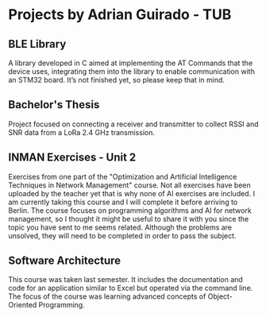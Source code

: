 # Projects by Adrian Guirado - TUB


## BLE Library
A library developed in C aimed at implementing the AT Commands that the device uses, integrating them into the library to enable communication with an STM32 board. It’s not finished yet, so please keep that in mind.

## Bachelor's Thesis
Project focused on connecting a receiver and transmitter to collect RSSI and SNR data from a LoRa 2.4 GHz transmission.

## INMAN Exercises - Unit 2
Exercises from one part of the "Optimization and Artificial Intelligence Techniques in Network Management" course. Not all exercises have been uploaded by the teacher yet that is why none of AI exercises are included. I am currently taking this course and I will complete it before arriving to Berlin. The course focuses on programming algorithms and AI for network management, so I thought it might be useful to share it with you since the topic you have sent to me seems related. Although the problems are unsolved, they will need to be completed in order to pass the subject. 

## Software Architecture
This course was taken last semester. It includes the documentation and code for an application similar to Excel but operated via the command line. The focus of the course was learning advanced concepts of Object-Oriented Programming.